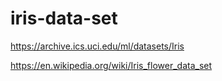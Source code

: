 # iris-data-set

https://archive.ics.uci.edu/ml/datasets/Iris

https://en.wikipedia.org/wiki/Iris_flower_data_set
